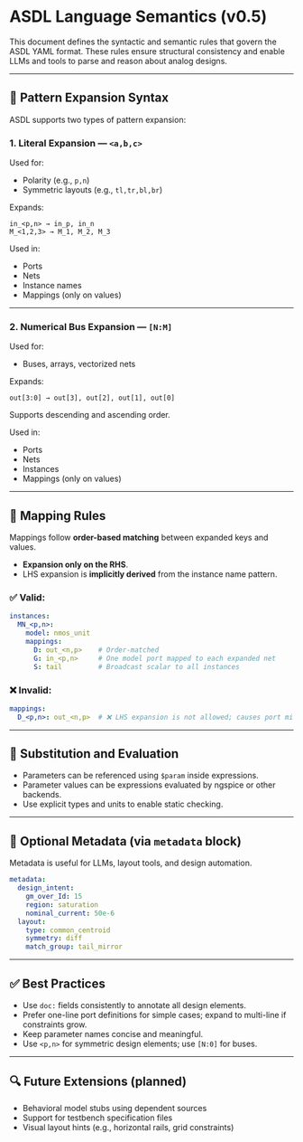 # ASDL Language Semantics (v0.5)

This document defines the syntactic and semantic rules that govern the ASDL YAML format.
These rules ensure structural consistency and enable LLMs and tools to parse and reason about analog designs.

---

## 📌 Pattern Expansion Syntax

ASDL supports two types of pattern expansion:

### 1. Literal Expansion — `<a,b,c>`
Used for:
- Polarity (e.g., `p,n`)
- Symmetric layouts (e.g., `tl,tr,bl,br`)

Expands:
```
in_<p,n> → in_p, in_n
M_<1,2,3> → M_1, M_2, M_3
```

Used in:
- Ports
- Nets
- Instance names
- Mappings (only on values)

---

### 2. Numerical Bus Expansion — `[N:M]`
Used for:
- Buses, arrays, vectorized nets

Expands:
```
out[3:0] → out[3], out[2], out[1], out[0]
```

Supports descending and ascending order.

Used in:
- Ports
- Nets
- Instances
- Mappings (only on values)

---

## 🔄 Mapping Rules

Mappings follow **order-based matching** between expanded keys and values.

- **Expansion only on the RHS**.
- LHS expansion is **implicitly derived** from the instance name pattern.

### ✅ Valid:
```yaml
instances:
  MN_<p,n>:
    model: nmos_unit
    mappings:
      D: out_<n,p>    # Order-matched
      G: in_<p,n>     # One model port mapped to each expanded net
      S: tail         # Broadcast scalar to all instances
```

### ❌ Invalid:
```yaml
mappings:
  D_<p,n>: out_<n,p>  # ❌ LHS expansion is not allowed; causes port mismatch
```

---

## 🧠 Substitution and Evaluation

- Parameters can be referenced using `$param` inside expressions.
- Parameter values can be expressions evaluated by ngspice or other backends.
- Use explicit types and units to enable static checking.

---

## 🧱 Optional Metadata (via `metadata` block)

Metadata is useful for LLMs, layout tools, and design automation.

```yaml
metadata:
  design_intent:
    gm_over_Id: 15
    region: saturation
    nominal_current: 50e-6
  layout:
    type: common_centroid
    symmetry: diff
    match_group: tail_mirror
```

---

## ✅ Best Practices

- Use `doc:` fields consistently to annotate all design elements.
- Prefer one-line port definitions for simple cases; expand to multi-line if constraints grow.
- Keep parameter names concise and meaningful.
- Use `<p,n>` for symmetric design elements; use `[N:0]` for buses.

---

## 🔍 Future Extensions (planned)

- Behavioral model stubs using dependent sources
- Support for testbench specification files
- Visual layout hints (e.g., horizontal rails, grid constraints)